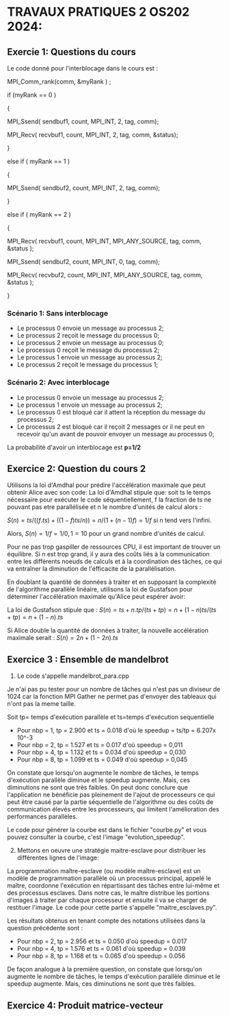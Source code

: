 # **TRAVAUX PRATIQUES 2 OS202 2024:**


## **Exercie 1: Questions du cours**


Le code donné pour l'interblocage dans le cours est : 

MPI_Comm_rank(comm, &myRank ) ;


if (myRank == 0 )


{


MPI_Ssend( sendbuf1, count, MPI_INT, 2, tag, comm);


MPI_Recv( recvbuf1, count, MPI_INT, 2, tag, comm, &status);


}


else if ( myRank == 1 )


{


MPI_Ssend( sendbuf2, count, MPI_INT, 2, tag, comm);


}


else if ( myRank == 2 )


{


MPI_Recv( recvbuf1, count, MPI_INT, MPI_ANY_SOURCE, tag, comm,
&status );


MPI_Ssend( sendbuf2, count, MPI_INT, 0, tag, comm);


MPI_Recv( recvbuf2, count, MPI_INT, MPI_ANY_SOURCE, tag, comm,
&status );


}



### Scénario 1: Sans interblocage


- Le processus 0 envoie un message au processus 2;
- Le processus 2 reçoit le message du processus 0;
- Le processus 2 envoie un message au processus 0;
- Le processus 0 reçoit le message du processus 2;
- Le processus 1 envoie un message au processus 2;
- Le processus 2 reçoit le message du processus 1;

### Scénario 2: Avec interblocage 


- Le processus 0 envoie un message au processus 2;
- Le processus 1 envoie un message au processus 2;
- Le processus 0 est bloqué car il attent la réception du message du processus 2;
- Le processus 2 est bloqué car il reçoit 2 messages or il ne peut en recevoir qu'un avant de pouvoir envoyer un message au processus 0;

La probabilité d'avoir un interblocage est **p=1/2**



## **Exercice 2: Question du cours 2**

Utilisons la loi d'Amdhal pour prédire l'accélération maximale que peut obtenir Alice avec son code:
La loi d'Amdhal stipule que: soit ts le temps nécessaire pour exécuter le code séquentiellement, f la fraction de ts ne pouvant pas etre parallélisée et n le nombre d'unités de calcul alors :

$S(n) = ts/((f.ts)+((1-f)ts/n)) = n/(1+ (n-1)f) = 1/f$ si n tend vers l'infini.

Alors, $S(n) = 1/f = 1/0,1 = 10$ pour un grand nombre d'unités de calcul.

Pour ne pas trop gaspiller de ressources CPU, il est important de trouver un équilibre. Si n est trop grand, il y aura des coûts liés à la communication entre les différents noeuds de calculs et à la coordination des tâches, ce qui va entraîner la diminution de l'éfficacite de la parallélisation.


En doublant la quantité de données à traiter et en supposant la complexité de l'algorithme  parallèle linéaire, utilisons la loi de Gustafson pour déterminer l'accélération maximale qu'Alice peut espérer avoir:

La loi de Gustafson stipule que :
$S(n) = ts + n.tp /(ts+tp) = n+ (1-n)ts/(ts+tp) = n+ (1-n).ts$

Si Alice double la quantité de données à traiter, la nouvelle accélération maximale serait :
 $S(n) = 2n + (1-2n).ts$


 ## Exercice 3 : Ensemble de mandelbrot

1. Le code s'appelle mandelbrot_para.cpp

Je n'ai pas pu tester pour un nombre de tâches qui n'est pas un diviseur de 1024 car la fonction MPI Gather ne permet pas d'envoyer des tableaux qui n'ont pas la meme taille.

Soit tp= temps d'exécution parallèle et ts=temps d'exécution sequentielle 

* Pour nbp = 1, tp = 2.900 et ts = 0.018 d'où le speedup = ts/tp = 6.207x 10^-3
* Pour nbp = 2, tp = 1.527 et ts = 0.017 d'où speedup = 0,011
* Pour nbp = 4, tp = 1.132 et ts = 0.034 d'où speedup = 0,030
* Pour nbp = 8, tp = 1.099 et ts = 0.049 d'où speedup = 0,045

On constate que lorsqu'on augmente le nombre de tâches, le temps d'exécution parallèle diminue et le speedup augmente. Mais, ces diminutions ne sont que très faibles. On peut donc conclure que l'application ne bénéficie pas pleinement de l'ajout de processeurs ce qui peut être causé par la partie séquentielle de l'algorithme ou des coûts de communication élevés entre les processeurs, qui limitent l'amélioration des performances parallèles.

Le code pour générer la courbe est dans le fichier "courbe.py" et vous pouvez consulter la courbe, c'est l'image "evolution_speedup".


 2. Mettons en oeuvre une stratégie maitre-esclave pour distribuer les différentes lignes de l'image:

La programmation maître-esclave (ou modèle maître-esclave) est un modèle de programmation parallèle où un processus principal, appelé le maître, coordonne l'exécution en répartissant des tâches entre lui-même et des processus esclaves. Dans notre cas, le maître distribue les portions d'images à traiter par chaque processeur et ensuite il va se charger de restituer l'image.
Le code pour cette partie s'appelle "maitre_esclaves.py".

Les résultats obtenus en tenant compte des notations utilisées dans la question précédente sont :

* Pour nbp = 2, tp = 2.956 et ts = 0.050 d'où speedup = 0.017
* Pour nbp = 4, tp = 1.576  et ts = 0.061 d'où speedup = 0.039
* Pour nbp = 8, tp = 1.168 et ts = 0.065 d'où speedup = 0.056


 De façon analogue à la première question, on constate que lorsqu'on augmente le nombre de tâches, le temps d'exécution parallèle diminue et le speedup augmente. Mais, ces diminutions ne sont que très faibles.

 
## Exercice 4: Produit matrice-vecteur









